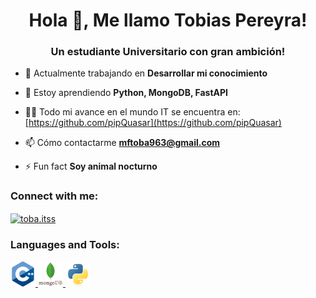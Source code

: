 <h1 align="center">Hola 👋, Me llamo Tobias Pereyra!</h1>
<h3 align="center">Un estudiante Universitario con gran ambición!</h3>

- 🔭 Actualmente trabajando en **Desarrollar mi conocimiento**

- 🌱 Estoy aprendiendo **Python, MongoDB, FastAPI**

- 👨‍💻 Todo mi avance en el mundo IT se encuentra en: [https://github.com/pipQuasar](https://github.com/pipQuasar)

- 📫 Cómo contactarme **mftoba963@gmail.com**

- ⚡ Fun fact **Soy animal nocturno**

<h3 align="left">Connect with me:</h3>
<p align="left">
<a href="https://instagram.com/toba.itss" target="blank"><img align="center" src="https://raw.githubusercontent.com/rahuldkjain/github-profile-readme-generator/master/src/images/icons/Social/instagram.svg" alt="toba.itss" height="30" width="40" /></a>
</p>

<h3 align="left">Languages and Tools:</h3>
<p align="left"> <a href="https://www.w3schools.com/cpp/" target="_blank" rel="noreferrer"> <img src="https://raw.githubusercontent.com/devicons/devicon/master/icons/cplusplus/cplusplus-original.svg" alt="cplusplus" width="40" height="40"/> </a> <a href="https://www.mongodb.com/" target="_blank" rel="noreferrer"> <img src="https://raw.githubusercontent.com/devicons/devicon/master/icons/mongodb/mongodb-original-wordmark.svg" alt="mongodb" width="40" height="40"/> </a> <a href="https://www.python.org" target="_blank" rel="noreferrer"> <img src="https://raw.githubusercontent.com/devicons/devicon/master/icons/python/python-original.svg" alt="python" width="40" height="40"/> </a> </p>
